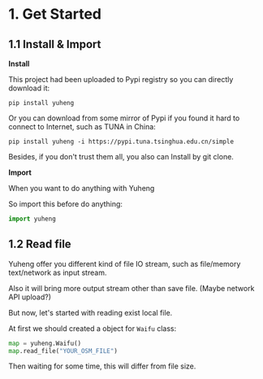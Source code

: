 # 1. Get Started

## 1.1 Install & Import

**Install**

This project had been uploaded to Pypi registry so you can directly download it:

```shell
pip install yuheng
```

Or you can download from some mirror of Pypi if you found it hard to connect to Internet, such as TUNA in China:

```shell
pip install yuheng -i https://pypi.tuna.tsinghua.edu.cn/simple
```

Besides, if you don't trust them all, you also can Install by git clone.

**Import**

When you want to do anything with Yuheng

So import this before do anything:

```python
import yuheng
```

## 1.2 Read file

Yuheng offer you different kind of file IO stream, such as file/memory text/network as input stream.

Also it will bring more output stream other than save file. (Maybe network API upload?)

But now, let's started with reading exist local file.

At first we should created a object for `Waifu` class:

```python
map = yuheng.Waifu()
map.read_file("YOUR_OSM_FILE")
```

Then waiting for some time, this will differ from file size.